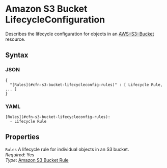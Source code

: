 # Amazon S3 Bucket LifecycleConfiguration<a name="aws-properties-s3-bucket-lifecycleconfig"></a>

Describes the lifecycle configuration for objects in an [ AWS::S3::Bucket](aws-properties-s3-bucket.md) resource\.

## Syntax<a name="w4ab1c21c14e1833b5"></a>

### JSON<a name="aws-properties-s3-bucket-lifecycleconfig-syntax.json"></a>

```
{
  "[Rules](#cfn-s3-bucket-lifecycleconfig-rules)" : [ Lifecycle Rule, ... ]
}
```

### YAML<a name="aws-properties-s3-bucket-lifecycleconfig-syntax.yaml"></a>

```
[Rules](#cfn-s3-bucket-lifecycleconfig-rules):
  - Lifecycle Rule
```

## Properties<a name="w4ab1c21c14e1833b7"></a>

`Rules`  <a name="cfn-s3-bucket-lifecycleconfig-rules"></a>
A lifecycle rule for individual objects in an S3 bucket\.  
*Required*: Yes  
*Type*: [Amazon S3 Bucket Rule](aws-properties-s3-bucket-lifecycleconfig-rule.md)